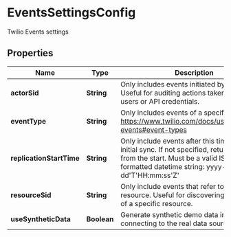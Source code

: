 

# EventsSettingsConfig

Twilio Events settings

## Properties

| Name | Type | Description | Notes |
|------------ | ------------- | ------------- | -------------|
|**actorSid** | **String** | Only includes events initiated by this Actor. Useful for auditing actions taken by specific users or API credentials. |  [optional] |
|**eventType** | **String** | Only includes events of a specific event type: https://www.twilio.com/docs/usage/monitor-events#event-types |  [optional] |
|**replicationStartTime** | **String** | Only include events after this time for the initial sync. If not specified, returns all events from the start. Must be a valid ISO 8601 formatted datetime string: yyyy-MM-dd&#39;T&#39;HH:mm:ss&#39;Z&#39; |  [optional] |
|**resourceSid** | **String** | Only include events that refer to this resource. Useful for discovering the history of a specific resource. |  [optional] |
|**useSyntheticData** | **Boolean** | Generate synthetic demo data instead of connecting to the real data source. |  [optional] |



